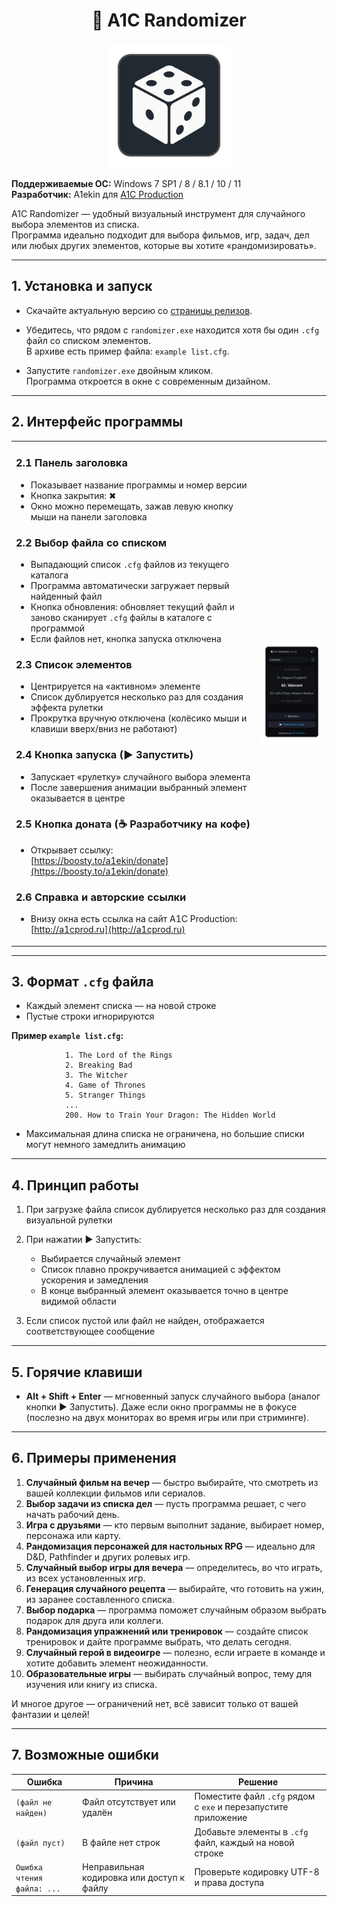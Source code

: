 <h1 align="center">🎲 A1C Randomizer</h1>

<p align="center">
  <img src="img/icon.png" alt="Лого" width="200">
</p>

**Поддерживаемые ОС:** Windows 7 SP1 / 8 / 8.1 / 10 / 11  
**Разработчик:** A1ekin для [A1C Production](http://a1cprod.ru)  

A1C Randomizer — удобный визуальный инструмент для случайного выбора элементов из списка.  
Программа идеально подходит для выбора фильмов, игр, задач, дел или любых других элементов, которые вы хотите «рандомизировать».

---

## 1. Установка и запуск

- Скачайте актуальную версию со [страницы релизов](https://github.com/A1ekin/A1C-Randomizer/releases).  

- Убедитесь, что рядом с `randomizer.exe` находится хотя бы один `.cfg` файл со списком элементов.  
  В архиве есть пример файла: `example list.cfg`.

- Запустите `randomizer.exe` двойным кликом.  
  Программа откроется в окне с современным дизайном.

---

## 2. Интерфейс программы

<table>
  <tr>
	<td>

### 2.1 Панель заголовка
- Показывает название программы и номер версии
- Кнопка закрытия: ✖  
- Окно можно перемещать, зажав левую кнопку мыши на панели заголовка

### 2.2 Выбор файла со списком
- Выпадающий список `.cfg` файлов из текущего каталога
- Программа автоматически загружает первый найденный файл
- Кнопка обновления: обновляет текущий файл и заново сканирует `.cfg` файлы в каталоге с программой 
- Если файлов нет, кнопка запуска отключена

### 2.3 Список элементов
- Центрируется на «активном» элементе  
- Список дублируется несколько раз для создания эффекта рулетки  
- Прокрутка вручную отключена (колёсико мыши и клавиши вверх/вниз не работают)

### 2.4 Кнопка запуска (▶ Запустить)
- Запускает «рулетку» случайного выбора элемента  
- После завершения анимации выбранный элемент оказывается в центре

### 2.5 Кнопка доната (☕ Разработчику на кофе)
- Открывает ссылку: [https://boosty.to/a1ekin/donate](https://boosty.to/a1ekin/donate)

### 2.6 Справка и авторские ссылки
- Внизу окна есть ссылка на сайт A1C Production: [http://a1cprod.ru](http://a1cprod.ru)

    </td>
    <td>
      <img src="img/screen-2.png" alt="Скриншот" width="350">
    </td>

  </tr>
</table>

---

## 3. Формат `.cfg` файла

- Каждый элемент списка — на новой строке  
- Пустые строки игнорируются  

**Пример `example list.cfg`:**
```
			1. The Lord of the Rings
			2. Breaking Bad
			3. The Witcher
			4. Game of Thrones
			5. Stranger Things
			...
			200. How to Train Your Dragon: The Hidden World
```

- Максимальная длина списка не ограничена, но большие списки могут немного замедлить анимацию

---

## 4. Принцип работы

1. При загрузке файла список дублируется несколько раз для создания визуальной рулетки  

2. При нажатии ▶ Запустить:
   - Выбирается случайный элемент  
   - Список плавно прокручивается анимацией с эффектом ускорения и замедления  
   - В конце выбранный элемент оказывается точно в центре видимой области  

3. Если список пустой или файл не найден, отображается соответствующее сообщение

---

## 5. Горячие клавиши

- **Alt + Shift + Enter** — мгновенный запуск случайного выбора (аналог кнопки ▶ Запустить). Даже если окно программы не в фокусе (послезно на двух мониторах во время игры или при стриминге).

---

## 6. Примеры применения

1. **Случайный фильм на вечер** — быстро выбирайте, что смотреть из вашей коллекции фильмов или сериалов.  
2. **Выбор задачи из списка дел** — пусть программа решает, с чего начать рабочий день.  
3. **Игра с друзьями** — кто первым выполнит задание, выбирает номер, персонажа или карту.  
4. **Рандомизация персонажей для настольных RPG** — идеально для D&D, Pathfinder и других ролевых игр.  
5. **Случайный выбор игры для вечера** — определитесь, во что играть, из всех установленных игр.  
6. **Генерация случайного рецепта** — выбирайте, что готовить на ужин, из заранее составленного списка.  
7. **Выбор подарка** — программа поможет случайным образом выбрать подарок для друга или коллеги.  
8. **Рандомизация упражнений или тренировок** — создайте список тренировок и дайте программе выбрать, что делать сегодня.  
9. **Случайный герой в видеоигре** — полезно, если играете в команде и хотите добавить элемент неожиданности.  
10. **Образовательные игры** — выбирать случайный вопрос, тему для изучения или книгу из списка.  

И многое другое — ограничений нет, всё зависит только от вашей фантазии и целей!


---

## 7. Возможные ошибки

| Ошибка                     | Причина                               | Решение |
|-----------------------------|---------------------------------------|---------|
| `(файл не найден)`          | Файл отсутствует или удалён           | Поместите файл `.cfg` рядом с `exe` и перезапустите приложение |
| `(файл пуст)`               | В файле нет строк                      | Добавьте элементы в `.cfg` файл, каждый на новой строке |
| `Ошибка чтения файла: ...`  | Неправильная кодировка или доступ к файлу | Проверьте кодировку UTF-8 и права доступа |

